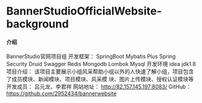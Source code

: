 # BannerStudioOfficialWebsite-background

#### 介绍
BannerStudio官网项目组
开发框架：
SpringBoot Mybatis Plus Spring Security Druid Swagger Redis Mongodb Lombok Mysql 开发环境 idea jdk1.8
项目介绍：
该项目主要展示小组风采帮助小组以外的人快速了解小组，项目包含了成员模块、新闻模块、项目模块、风采模
块、图片上传模块、授权认证模块等
开发成员：
    吕元龙，李君祥
网站地址：
    http://82.157.145.197:8083/
GitHub：
    https://github.com/2952434/bannerwebsite

